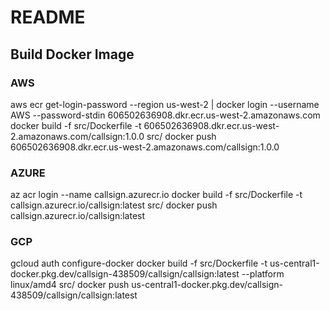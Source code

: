 # README

## Build Docker Image

### AWS

aws ecr get-login-password --region us-west-2 | docker login --username AWS --password-stdin 606502636908.dkr.ecr.us-west-2.amazonaws.com
docker build -f src/Dockerfile -t 606502636908.dkr.ecr.us-west-2.amazonaws.com/callsign:1.0.0 src/
docker push 606502636908.dkr.ecr.us-west-2.amazonaws.com/callsign:1.0.0

### AZURE

az acr login --name callsign.azurecr.io
docker build -f src/Dockerfile -t callsign.azurecr.io/callsign:latest src/
docker push callsign.azurecr.io/callsign:latest

### GCP

gcloud auth configure-docker
docker build -f src/Dockerfile -t us-central1-docker.pkg.dev/callsign-438509/callsign/callsign:latest --platform linux/amd4 src/
docker push us-central1-docker.pkg.dev/callsign-438509/callsign/callsign:latest
